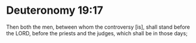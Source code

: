 # Deuteronomy 19:17

Then both the men, between whom the controversy [is], shall stand before the LORD, before the priests and the judges, which shall be in those days;